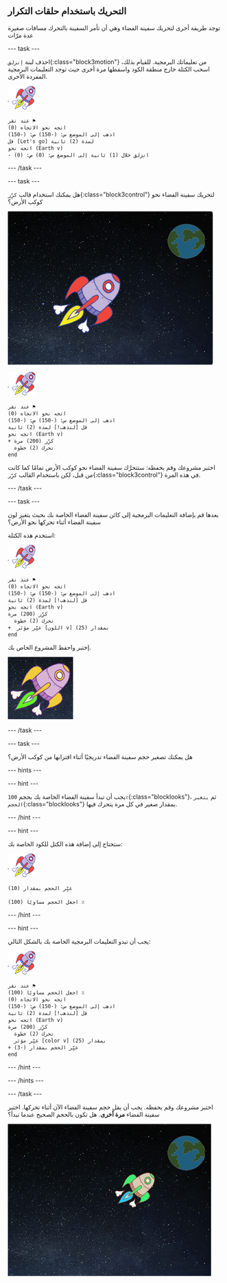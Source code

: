 ## التحريك باستخدام حلقات التكرار

توجد طريقة أخرى لتحريك سفينة الفضاء وهي أن تأمر السفينة بالتحرك مسافات صغيرة عدة مرّات

--- task ---

احذف لبنة `إنزلق`{:class="block3motion"} من تعليماتك البرمجية. للقيام بذلك، اسحب الكتلة خارج منطقة الكود واسقطها مرة أخرى حيث توجد التعليمات البرمجية المفردة الأخرى.

![كائن سفينة الفضاء](images/sprite-spaceship.png)

```blocks3
عند نقر ⚑
اتجه نحو الاتجاه (0)
اذهب إلى الموضع س: (-150) ص: (-150)
قل [Let's go] لمدة (2) ثانية
اتجه نحو (Earth v)
- انزلق خلال (1) ثانية إلى الموضع س: (0) ص: (0)
```

--- /task ---

--- task ---

هل يمكنك استخدام قالب `كرِّر`{:class="block3control"} لتحريك سفينة الفضاء نحو كوكب الأرض؟

![اختبار تحرك سفينة الفضاء](images/space-animate-stage.png)

![كائن سفينة الفضاء](images/sprite-spaceship.png)

```blocks3
عند نقر ⚑
اتجه نحو الاتجاه (0)
اذهب إلى الموضع س: (-150) ص: (-150)
قل [لنذهب!] لمدة (2) ثانية
اتجه نحو (Earth v)
+ كرِّر (200) مرة 
  تحرك (2) خطوة
end
```

اختبر مشروعك وقم بحفظه: ستتحرَّك سفينة الفضاء نحو كوكب الأرض تمامًا كما كانت من قبل، لكن باستخدام القالب `كرِّر`{:class="block3control"} في هذه المرة.

--- /task ---

--- task ---

بعدها قم بإضافة التعليمات البرمجية إلى كائن سفينة الفضاء الخاصة بك بحيث يتغير لون سفينة الفضاء أثناء تحركها نحو الأرض؟

استخدم هذه الكتلة:

![كائن سفينة الفضاء](images/sprite-spaceship.png)

```blocks3
عند نقر ⚑
اتجه نحو الاتجاه (0)
اذهب إلى الموضع س: (-150) ص: (-150)
قل [لنذهب!] لمدة (2) ثانية
اتجه نحو (Earth v)
كرِّر (200) مرة 
  تحرك (2) خطوة
+  غيِّر مؤثر [اللون v] بمقدار (25)
end
```

إختبر واحفظ المشروع الخاص بك.

![اختبار تغيير لون السفينة الفضائية](images/space-colour-test.png)

--- /task ---

--- task ---

هل يمكنك تصغير حجم سفينة الفضاء تدريجيًا أثناء اقترابها من كوكب الأرض؟

--- hints ---


--- hint ---

يجب أن تبدأ سفينة الفضاء الخاصة بك بحجم `100٪`{:class="blocklooks"}، ثم `يتغير الحجم`{:class="blocklooks"} بمقدار صغير في كل مرة يتحرك فيها.

--- /hint ---

--- hint ---

ستحتاج إلى إضافة هذه الكتل للكود الخاصة بك:

![كائن سفينة الفضاء](images/sprite-spaceship.png)

```blocks3
غيِّر الحجم بمقدار (10)

اجعل الحجم مساويًا (100) ٪
```

--- /hint ---

--- hint ---

يجب أن تبدو التعليمات البرمجية الخاصة بك بالشكل التالي:

![كائن سفينة الفضاء](images/sprite-spaceship.png)

```blocks3
عند نقر ⚑
اجعل الحجم مساويًا (100) ٪
اتجه نحو الاتجاه (0)
اذهب إلى الموضع س: (-150) ص: (-150)
قل [لنذهب!] لمدة (2) ثانية
اتجه نحو (Earth v)
كرِّر (200) مرة 
  تحرك (2) خطوة
  غيِّر مؤثر [color v] بمقدار (25)
+ غيِّر الحجم بمقدار (-3)
end
```

--- /hint ---

--- /hints ---

--- /task ---

اختبر مشروعك وقم بحفظه. يجب أن يقل حجم سفينة الفضاء الآن أثناء تحركها. اختبر سفينة الفضاء **مرة أخرى**. هل تكون بالحجم الصحيح عندما تبدأ؟

![اختبار تقلص السفينة الفضائية](images/space-size-test.png)